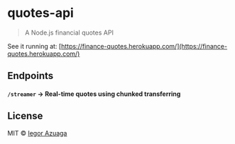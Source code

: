 # quotes-api

> A Node.js financial quotes API

See it running at: [https://finance-quotes.herokuapp.com/](https://finance-quotes.herokuapp.com/)

## Endpoints

#### ``/streamer`` -> Real-time quotes using chunked transferring

## License

MIT © [Iegor Azuaga](https://github.com/iiegor)
